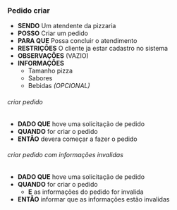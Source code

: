 ### Pedido criar

- **SENDO** Um atendente da pizzaria
- **POSSO** Criar um pedido
- **PARA QUE** Possa concluir o atendimento
- **RESTRIÇÕES** O cliente ja estar cadastro no sistema
- **OBSERVAÇÕES** (VAZIO)
- **INFORMAÇÕES** 
  - Tamanho pizza
  - Sabores
  - Bebidas *(OPCIONAL)*

###### *criar pedido*
  - **DADO QUE** hove uma solicitação de pedido
  - **QUANDO** for criar o pedido
  - **ENTÃO** devera começar a fazer o pedido

###### *criar pedido com informações invalidas*
  - **DADO QUE** hove uma solicitação de pedido
  - **QUANDO** for criar o pedido
    - **E** as informações do pedido for invalida
  - **ENTÃO** informar que as informações estão invalidas
